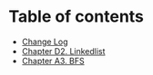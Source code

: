 # Table of contents

* [Change Log](README.md)
* [Chapter D2. Linkedlist](untitled.md)
* [Chapter A3. BFS](a3-bfs.md)

